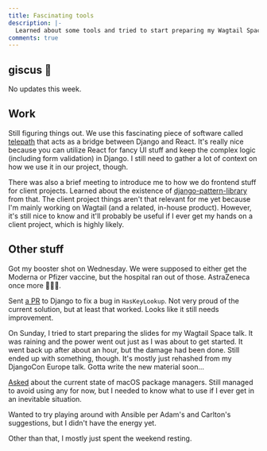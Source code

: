 ```yaml
---
title: Fascinating tools
description: |-
  Learned about some tools and tried to start preparing my Wagtail Space talk.
comments: true
---
```


## giscus 💎

No updates this week.

## Work

Still figuring things out. We use this fascinating piece of software called
[telepath][telepath] that acts as a bridge between Django and React. It's really
nice because you can utilize React for fancy UI stuff and keep the complex logic
(including form validation) in Django. I still need to gather a lot of context
on how we use it in our project, though.

There was also a brief meeting to introduce me to how we do frontend stuff for
client projects. Learned about the existence of
[django-pattern-library][django-pattern-library] from that. The client project
things aren't that relevant for me yet because I'm mainly working on Wagtail
(and a related, in-house product). However, it's still nice to know and it'll
probably be useful if I ever get my hands on a client project, which is highly
likely.

## Other stuff

Got my booster shot on Wednesday. We were supposed to either get the Moderna or
Pfizer vaccine, but the hospital ran out of those. AstraZeneca once more 💉💉💉.

Sent [a PR][haskey-pr] to Django to fix a bug in `HasKeyLookup`. Not very proud
of the current solution, but at least that worked. Looks like it still needs
improvement.

On Sunday, I tried to start preparing the slides for my Wagtail Space talk. It
was raining and the power went out just as I was about to get started. It went
back up after about an hour, but the damage had been done. Still ended up with
something, though. It's mostly just rehashed from my DjangoCon Europe talk.
Gotta write the new material soon...

[Asked][twitter-ask] about the current state of macOS package managers. Still
managed to avoid using any for now, but I needed to know what to use if I ever
get in an inevitable situation.

Wanted to try playing around with Ansible per Adam's and Carlton's suggestions,
but I didn't have the energy yet.

Other than that, I mostly just spent the weekend resting.

[telepath]: https://github.com/wagtail/telepath
[django-pattern-library]: https://github.com/torchbox/django-pattern-library
[haskey-pr]: https://github.com/django/django/pull/15503
[twitter-ask]: https://twitter.com/laymonage/status/1501876503461888005
